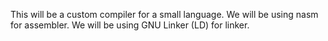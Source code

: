This will be a custom compiler for a small language.
We will be using nasm for assembler.
We will be using GNU Linker (LD) for linker.
